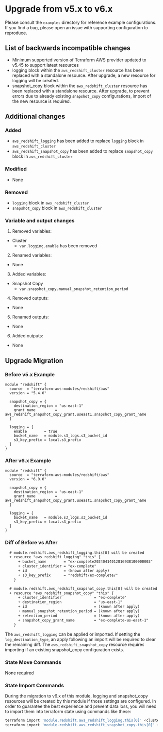# Upgrade from v5.x to v6.x

Please consult the `examples` directory for reference example configurations. If you find a bug, please open an issue with supporting configuration to reproduce.

## List of backwards incompatible changes

- Minimum supported version of Terraform AWS provider updated to v5.45 to support latest resources
- logging block within the `aws_redshift_cluster` resource has been replaced with a standalone resource. After upgrade, a new resource for logging will be created.
- snapshot_copy block within the `aws_redshift_cluster` resource has been replaced with a standalone resource. After upgrade, to prevent errors due to already existing `snapshot_copy` configurations, import of the new resource is required.

## Additional changes

### Added

- `aws_redshift_logging` has been added to replace `logging` block in `aws_redshift_cluster`
- `aws_redshift_snapshot_copy` has been added to replace `snapshot_copy` block in `aws_redshift_cluster`

### Modified

- None

### Removed

- `logging` block in `aws_redshift_cluster`
- `snapshot_copy` block in `aws_redshift_cluster`

### Variable and output changes

1. Removed variables:

  - Cluster
    - `var.logging.enable` has been removed

2. Renamed variables:

  - None

3. Added variables:

  - Snapshot Copy
    - `var.snapshot_copy.manual_snapshot_retention_period`

4. Removed outputs:

  - None

5. Renamed outputs:

  - None

6. Added outputs:

  - None

## Upgrade Migration

### Before v5.x Example

```hcl
module "redshift" {
  source  = "terraform-aws-modules/redshift/aws"
  version = "5.4.0"

  snapshot_copy = {
    destination_region = "us-east-1"
    grant_name         = aws_redshift_snapshot_copy_grant.useast1.snapshot_copy_grant_name
  }

  logging = {
    enable        = true
    bucket_name   = module.s3_logs.s3_bucket_id
    s3_key_prefix = local.s3_prefix
  }
}
```

### After v6.x Example

```hcl
module "redshift" {
  source  = "terraform-aws-modules/redshift/aws"
  version = "6.0.0"

  snapshot_copy = {
    destination_region = "us-east-1"
    grant_name         = aws_redshift_snapshot_copy_grant.useast1.snapshot_copy_grant_name
  }

  logging = {
    bucket_name   = module.s3_logs.s3_bucket_id
    s3_key_prefix = local.s3_prefix
  }
}
```

### Diff of Before vs After

```diff
  # module.redshift.aws_redshift_logging.this[0] will be created
  + resource "aws_redshift_logging" "this" {
      + bucket_name        = "ex-complete20240414012816938100000003"
      + cluster_identifier = "ex-complete"
      + id                 = (known after apply)
      + s3_key_prefix      = "redshift/ex-complete/"
    }

  # module.redshift.aws_redshift_snapshot_copy.this[0] will be created
  + resource "aws_redshift_snapshot_copy" "this" {
      + cluster_identifier               = "ex-complete"
      + destination_region               = "us-east-1"
      + id                               = (known after apply)
      + manual_snapshot_retention_period = (known after apply)
      + retention_period                 = (known after apply)
      + snapshot_copy_grant_name         = "ex-complete-us-east-1"
    }
```
The `aws_redshift_logging` can be applied or imported. If setting the `log_destination_type`, an apply following an import will be required to clear the remaining diff.
The `aws_redshift_snapshot_copy` resource requires importing if an existing snapshot_copy configuration exists.

### State Move Commands

None required

### State Import Commands

During the migration to v6.x of this module, logging and snapshot_copy resources will be created by this module if those settings are configured. In order to guarantee the best experience and prevent data loss, you will need to import them into terraform state using commands like these:

```bash
terraform import 'module.redshift.aws_redshift_logging.this[0]' <cluster-id>
terraform import 'module.redshift.aws_redshift_snapshot_copy.this[0]' <cluster-id>
```
